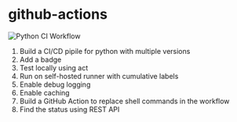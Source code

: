 # github-actions
![Python CI Workflow](https://github.com/talegamm/all-exercise/actions/workflows/python.yml/badge.svg)
1. Build a CI/CD pipile for python with multiple versions
2. Add a badge
3. Test locally using act
4. Run on self-hosted runner with cumulative labels
5. Enable debug logging
6. Enable caching
7. Build a GitHub Action to replace shell commands in the workflow
8. Find the status using REST API
